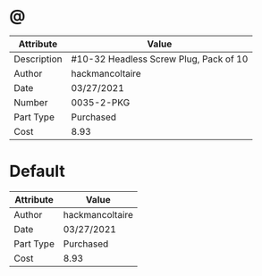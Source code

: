 # @
| Attribute | Value |
| ---  | ---     |
| Description | #10-32 Headless Screw Plug, Pack of 10 |
| Author | hackmancoltaire |
| Date | 03/27/2021 |
| Number | 0035-2-PKG |
| Part Type | Purchased |
| Cost | 8.93 |
# Default
| Attribute | Value |
| ---  | ---     |
| Author | hackmancoltaire |
| Date | 03/27/2021 |
| Part Type | Purchased |
| Cost | 8.93 |
